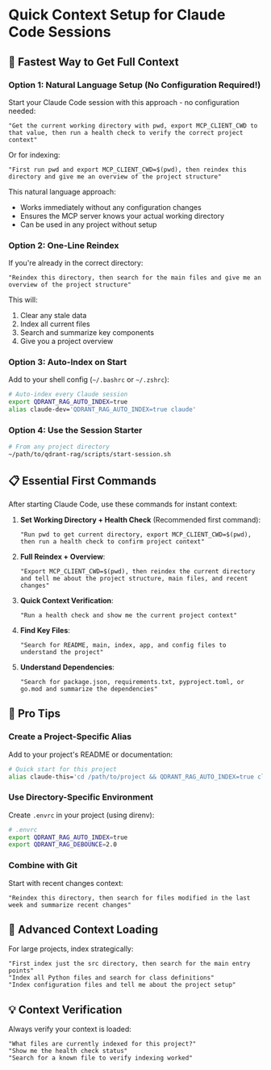 # Quick Context Setup for Claude Code Sessions

## 🎯 Fastest Way to Get Full Context

### Option 1: Natural Language Setup (No Configuration Required!)
Start your Claude Code session with this approach - no configuration needed:
```
"Get the current working directory with pwd, export MCP_CLIENT_CWD to that value, then run a health check to verify the correct project context"
```

Or for indexing:
```
"First run pwd and export MCP_CLIENT_CWD=$(pwd), then reindex this directory and give me an overview of the project structure"
```

This natural language approach:
- Works immediately without any configuration changes
- Ensures the MCP server knows your actual working directory
- Can be used in any project without setup

### Option 2: One-Line Reindex
If you're already in the correct directory:
```
"Reindex this directory, then search for the main files and give me an overview of the project structure"
```

This will:
1. Clear any stale data
2. Index all current files
3. Search and summarize key components
4. Give you a project overview

### Option 3: Auto-Index on Start
Add to your shell config (`~/.bashrc` or `~/.zshrc`):
```bash
# Auto-index every Claude session
export QDRANT_RAG_AUTO_INDEX=true
alias claude-dev='QDRANT_RAG_AUTO_INDEX=true claude'
```

### Option 4: Use the Session Starter
```bash
# From any project directory
~/path/to/qdrant-rag/scripts/start-session.sh
```

## 📋 Essential First Commands

After starting Claude Code, use these commands for instant context:

1. **Set Working Directory + Health Check** (Recommended first command):
   ```
   "Run pwd to get current directory, export MCP_CLIENT_CWD=$(pwd), then run a health check to confirm project context"
   ```

2. **Full Reindex + Overview**:
   ```
   "Export MCP_CLIENT_CWD=$(pwd), then reindex the current directory and tell me about the project structure, main files, and recent changes"
   ```

3. **Quick Context Verification**:
   ```
   "Run a health check and show me the current project context"
   ```

4. **Find Key Files**:
   ```
   "Search for README, main, index, app, and config files to understand the project"
   ```

5. **Understand Dependencies**:
   ```
   "Search for package.json, requirements.txt, pyproject.toml, or go.mod and summarize the dependencies"
   ```

## 🚀 Pro Tips

### Create a Project-Specific Alias
Add to your project's README or documentation:
```bash
# Quick start for this project
alias claude-this='cd /path/to/project && QDRANT_RAG_AUTO_INDEX=true claude'
```

### Use Directory-Specific Environment
Create `.envrc` in your project (using direnv):
```bash
# .envrc
export QDRANT_RAG_AUTO_INDEX=true
export QDRANT_RAG_DEBOUNCE=2.0
```

### Combine with Git
Start with recent changes context:
```
"Reindex this directory, then search for files modified in the last week and summarize recent changes"
```

## 🎪 Advanced Context Loading

For large projects, index strategically:
```
"First index just the src directory, then search for the main entry points"
"Index all Python files and search for class definitions"
"Index configuration files and tell me about the project setup"
```

## 💡 Context Verification

Always verify your context is loaded:
```
"What files are currently indexed for this project?"
"Show me the health check status"
"Search for a known file to verify indexing worked"
```